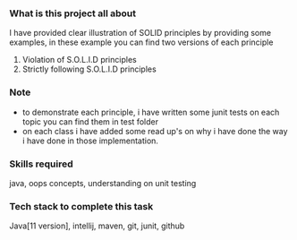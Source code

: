 ### What is this project all about 
I have provided clear illustration of SOLID principles by providing some examples, in these example you can find two versions of each principle 
 1) Violation of S.O.L.I.D principles
 2) Strictly following S.O.L.I.D principles 
 
### Note
* to demonstrate each principle, i have written some junit tests on each topic you can find them in test folder
* on each class i have added some read up's  on why i have done the way i have done in those implementation.


### Skills required 
java, oops concepts, understanding on unit testing 

### Tech stack to complete this task 
Java[11 version], intellij, maven, git, junit, github 

